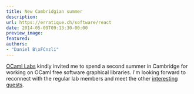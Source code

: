 ```yaml
---
title: New Cambridgian summer
description:
url: https://erratique.ch/software/react
date: 2014-05-09T09:13:30-00:00
preview_image:
featured:
authors:
- "Daniel B\xFCnzli"
---
```


<p><a href="http://ocamllabs.io">OCaml Labs</a> kindly invited me to spend a second summer in Cambridge for working on OCaml free software graphical libraries. I'm looking forward to reconnect with the regular lab members and meet the other <a href="http://openmirage.org/blog/welcome-to-our-summer-hackers">interesting guests</a>.</p>
